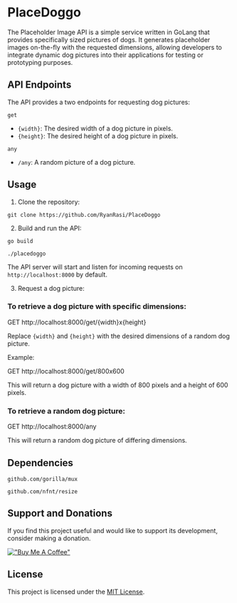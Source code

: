 # PlaceDoggo

The Placeholder Image API is a simple service written in GoLang that provides specifically sized pictures of dogs. It generates placeholder images on-the-fly with the requested dimensions, allowing developers to integrate dynamic dog pictures into their applications for testing or prototyping purposes.

## API Endpoints

The API provides a two endpoints for requesting dog pictures:

`get`

- `{width}`: The desired width of a dog picture in pixels.
- `{height}`: The desired height of a dog picture in pixels.

`any`

- `/any`: A random picture of a dog picture.

## Usage

1. Clone the repository:

`git clone https://github.com/RyanRasi/PlaceDoggo`

2. Build and run the API:

`go build`

`./placedoggo`

The API server will start and listen for incoming requests on `http://localhost:8000` by default.

3. Request a dog picture:

### To retrieve a dog picture with specific dimensions:

GET http://localhost:8000/get/{width}x{height}

Replace `{width}` and `{height}` with the desired dimensions of a random dog picture.

Example:

GET http://localhost:8000/get/800x600

This will return a dog picture with a width of 800 pixels and a height of 600 pixels.

### To retrieve a random dog picture:

GET http://localhost:8000/any

This will return a random dog picture of differing dimensions.

## Dependencies

`github.com/gorilla/mux`

`github.com/nfnt/resize`

## Support and Donations

If you find this project useful and would like to support its development, consider making a donation.

[!["Buy Me A Coffee"](https://www.buymeacoffee.com/assets/img/custom_images/orange_img.png)](https://www.buymeacoffee.com/uiSK0Ex)

## License

This project is licensed under the [MIT License](LICENSE).
